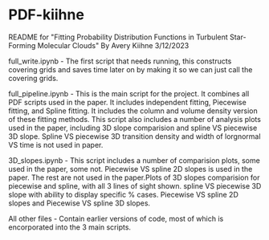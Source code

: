 # PDF-kiihne
README for "Fitting Probability Distribution Functions in Turbulent Star-Forming Molecular Clouds"
By Avery Kiihne
3/12/2023

full_write.ipynb - 
  The first script that needs running, this constructs covering grids and saves time later on by making 
it so we can just call the covering grids.

full_pipeline.ipynb - 
  This is the main script for the project. It combines all PDF scripts used in the paper. It includes 
independent fitting, Piecewise fitting, and Spline fitting. It includes the column and volume density 
version of these fitting methods. This script also includes a number of analysis plots used in the paper, including 3D slope
comparision and spline VS piecewise 3D slope. Spline VS piecewise 3D transition density and width of lorgnormal VS time is not used in paper.

3D_slopes.ipynb - 
  This script includes a number of comparision plots, some used in the paper, some not. Piecewise VS spline 2D slopes is used in the paper. 
The rest are not used in the paper.Plots of 3D slopes comparision for piecewise and spline, with all 3 lines of sight shown. 
spline VS piecewise 3D slope with ability to display specific % cases. Piecewise VS spline 2D slopes and Piecewise VS spline 3D slopes.

All other files - 
  Contain earlier versions of code, most of which is encorporated into the 3 main scripts.



